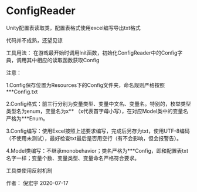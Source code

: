 # ConfigReader
Unity配置表读取类，配置表格式使用excel编写导出txt格式

代码并不成熟，还望见谅



工具用法：
在游戏最开始时调用Init函数，初始化ConfigReader中的Config字典，调用其中相应的读取函数获取Config

注意：


1.Config保存位置为Resources下的Config文件夹，命名规则严格按照***Config.txt


2.Config格式：前三行分别为变量类型、变量中文名、变量名。特别的，枚举类型类型名为enum，变量名为x**  （x代表首字母小写），在对应Model类中的变量名严格为***Enum。


3.Config编写：使用Excel按照上述要求编写，完成后另存为txt，使用UTF-8编码（不使用未测试），最好检查txt最后是否用空行（有不会影响，但会报警告）。


4.Model类编写：不继承monobehavior；类名严格为***Config，即和配置表txt名字一样；变量个数、变量类型、变量命名严格符合要求。



工具类使用反射机制

作者：
倪宏宇 2020-07-17
